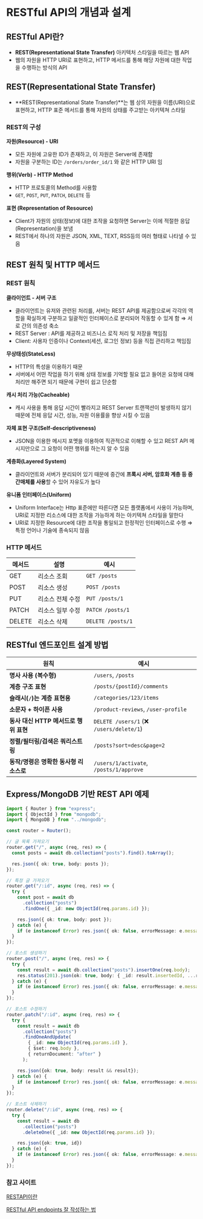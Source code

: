 # RESTful API의 개념과 설계

## RESTful API란?

- **REST(Representational State Transfer)** 아키텍처 스타일을 따르는 웹 API
- 웹의 자원을 HTTP URI로 표현하고, HTTP 메서드를 통해 해당 자원에 대한 작업을 수행하는 방식의 API

## REST(Representational State Transfer)

- **REST(Representational State Transfer)**는 웹 상의 자원을 이름(URI)으로 표현하고, HTTP 표준 메서드를 통해 자원의 상태를 주고받는 아키텍쳐 스타일

### REST의 구성

**자원(Resource) - URI**

- 모든 자원에 고유한 ID가 존재하고, 이 자원은 Server에 존재함
- 자원을 구분하는 ID는 `/orders/order_id/1` 와 같은 HTTP URI 임

**행위(Verb) - HTTP Method**

- HTTP 프로토콜의 Method를 사용함
- `GET`, `POST`, `PUT`, `PATCH`, `DELETE` 등

**표현 (Representation of Resource)**

- Client가 자원의 상태(정보)에 대한 조작을 요청하면 Server는 이에 적절한 응답(Representation)을 보냄
- REST에서 하나의 자원은 JSON, XML, TEXT, RSS등의 여러 형태로 나타낼 수 있음

## REST 원칙 및 HTTP 메서드

### REST 원칙

**클라이언트 - 서버 구조**

- 클라이언트는 유저와 관련된 처리를, 서버는 REST API를 제공함으로써 각각의 역할을 확실하게 구분하고 일괄적인 인터페이스로 분리되어 작동할 수 있게 함
  ⇒ 서로 간의 의존성 축소
- REST Server : API를 제공하고 비즈니스 로직 처리 및 저장을 책임짐
- Client: 사용자 인증이나 Context(세션, 로그인 정보) 등을 직접 관리하고 책임짐

**무상태성(StateLess)**

- HTTP의 특성을 이용하기 때문
- 서버에서 어떤 작업을 하기 위해 상태 정보를 기억할 필요 없고 들어온 요청에 대해 처리만 해주면 되기 때문에 구현이 쉽고 단순함

**캐시 처리 가능(Cacheable)**

- 캐시 사용을 통해 응답 시간이 빨라지고 REST Server 트랜잭션이 발생하지 않기 때문에 전체 응답 시간, 성능, 자원 이용률을 향상 시킬 수 있음

**자체 표현 구조(Self-descriptiveness)**

- JSON을 이용한 메시지 포멧을 이용하여 직관적으로 이해할 수 있고 REST API 메시지만으로 그 요청이 어떤 행위를 하는지 알 수 있음

**계층화(Layered System)**

- 클라이언트와 서버가 분리되어 있기 때문에 중간에 **프록시 서버, 암호화 계층 등 중간매체를 사용**할 수 있어 자유도가 높다

**유니폼 인터페이스(Uniform)**

- Uniform Interface는 Http 표준에만 따른다면 모든 플랫폼에서 사용이 가능하며, URI로 지정한 리소스에 대한 조작을 가능하게 하는 아키텍쳐 스타일을 말한다
- URI로 지정한 Resource에 대한 조작을 통일되고 한정적인 인터페이스로 수행 ⇒ 특정 언어나 기술에 종속되지 않음

### HTTP 메서드

| 메서드 | 설명             | 예시              |
| ------ | ---------------- | ----------------- |
| GET    | 리소스 조회      | `GET /posts`      |
| POST   | 리소스 생성      | `POST /posts`     |
| PUT    | 리소스 전체 수정 | `PUT /posts/1`    |
| PATCH  | 리소스 일부 수정 | `PATCH /posts/1`  |
| DELETE | 리소스 삭제      | `DELETE /posts/1` |

## RESTful 엔드포인트 설계 방법

| 원칙                                   | 예시                                     |
| -------------------------------------- | ---------------------------------------- |
| **명사 사용 (복수형)**                 | `/users`, `/posts`                       |
| **계층 구조 표현**                     | `/posts/{postId}/comments`               |
| **슬래시(`/`)는 계층 표현용**          | `/categories/123/items`                  |
| **소문자 + 하이픈 사용**               | `/product-reviews`, `/user-profile`      |
| **동사 대신 HTTP 메서드로 행위 표현**  | `DELETE /users/1` (❌ `/users/delete/1`) |
| **정렬/필터링/검색은 쿼리스트링**      | `/posts?sort=desc&page=2`                |
| **동작/명령은 명확한 동사형 리소스로** | `/users/1/activate`, `/posts/1/approve`  |

## Express/MongoDB 기반 REST API 예제

```typescript
import { Router } from "express";
import { ObjectId } from "mongodb";
import { MongoDB } from "../mongodb";

const router = Router();

// 글 목록 가져오기
router.get("/", async (req, res) => {
  const posts = await db.collection("posts").find().toArray();

  res.json({ ok: true, body: posts });
});

// 특정 글 가져오기
router.get("/:id", async (req, res) => {
  try {
    const post = await db
      .collection("posts")
      .findOne({ _id: new ObjectId(req.params.id) });

    res.json({ ok: true, body: post });
  } catch (e) {
    if (e instanceof Error) res.json({ ok: false, errorMessage: e.message });
  }
});

// 포스트 생성하기
router.post("/", async (req, res) => {
  try {
    const result = await db.collection("posts").insertOne(req.body);
    res.status(201).json(ok: true, body: { _id: result.insertedId, ...req.body });
  } catch (e) {
    if (e instanceof Error) res.json({ ok: false, errorMessage: e.message });
  }
});

// 포스트 수정하기
router.patch("/:id", async (req, res) => {
  try {
    const result = await db
      .collection("posts")
      .findOneAndUpdate(
        { _id: new ObjectId(req.params.id) },
        { $set: req.body },
        { returnDocument: "after" }
      );

    res.json({ok: true, body: result && result});
  } catch (e) {
    if (e instanceof Error) res.json({ ok: false, errorMessage: e.message });
  }
});

// 포스트 삭제하기
router.delete("/:id", async (req, res) => {
  try {
    const result = await db
      .collection("posts")
      .deleteOne({ _id: new ObjectId(req.params.id) });

    res.json({ok: true, id})
  } catch (e) {
    if (e instanceof Error) res.json({ ok: false, errorMessage: e.message });
  }
});
```

### 참고 사이트

[RESTAPI이란](https://velog.io/@somday/RESTful-API-%EC%9D%B4%EB%9E%80)

[RESTful API endpoints 잘 작성하는 법](https://velog.io/@itissteam/restful-api-endpoints-well-written-guide)
